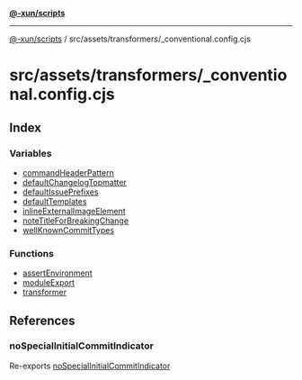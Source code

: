 [**@-xun/scripts**](../../../../README.md)

***

[@-xun/scripts](../../../../README.md) / src/assets/transformers/\_conventional.config.cjs

# src/assets/transformers/\_conventional.config.cjs

## Index

### Variables

- [commandHeaderPattern](variables/commandHeaderPattern.md)
- [defaultChangelogTopmatter](variables/defaultChangelogTopmatter.md)
- [defaultIssuePrefixes](variables/defaultIssuePrefixes.md)
- [defaultTemplates](variables/defaultTemplates.md)
- [inlineExternalImageElement](variables/inlineExternalImageElement.md)
- [noteTitleForBreakingChange](variables/noteTitleForBreakingChange.md)
- [wellKnownCommitTypes](variables/wellKnownCommitTypes.md)

### Functions

- [assertEnvironment](functions/assertEnvironment.md)
- [moduleExport](functions/moduleExport.md)
- [transformer](functions/transformer.md)

## References

### noSpecialInitialCommitIndicator

Re-exports [noSpecialInitialCommitIndicator](../../../util/variables/noSpecialInitialCommitIndicator.md)
